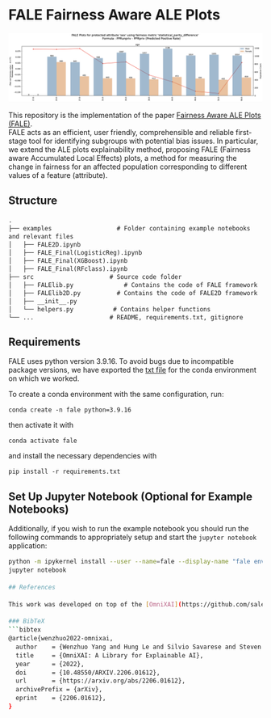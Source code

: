 # FALE Fairness Aware ALE Plots

![FALE Overview](examples/age.png)

This repository is the implementation of the paper [Fairness Aware ALE Plots (FALE)](https://arxiv.org/abs/2404.18685). <br>
FALE acts as an efficient, user friendly, comprehensible and reliable first-stage tool for identifying subgroups with potential bias issues. In particular, we extend the ALE plots explainability method, proposing FALE (Fairness aware Accumulated Local Effects) plots, a method for measuring the change in fairness for an affected population corresponding to different values of a feature (attribute).

## Structure
    .
    ├── examples                  # Folder containing example notebooks and relevant files 
    │   ├── FALE2D.ipynb
    │   ├── FALE_Final(LogisticReg).ipynb
    │   ├── FALE_Final(XGBoost).ipynb
    │   ├── FALE_Final(RFclass).ipynb
    ├── src                     # Source code folder
    │   ├── FALElib.py              # Contains the code of FALE framework
    │   ├── FALElib2D.py          # Contains the code of FALE2D framework
    │   ├── __init__.py               
    │   └── helpers.py           # Contains helper functions
    └── ...                     # README, requirements.txt, gitignore
    
## Requirements
FALE uses python version 3.9.16. To avoid bugs due to incompatible package versions, we have exported the [txt file](requirements.txt) for the conda environment on which we worked.

To create a conda environment with the same configuration, run:

```setup
conda create -n fale python=3.9.16
```

then activate it with

```setup
conda activate fale
```

and install the necessary dependencies with

```
pip install -r requirements.txt
```

 ## Set Up Jupyter Notebook (Optional for Example Notebooks)
   
Additionally, if you wish to run the example notebook you should run the following commands to appropriately setup and start the `jupyter notebook` application:

```bash
python -m ipykernel install --user --name=fale --display-name "fale env"
jupyter notebook

## References

This work was developed on top of the [OmniXAI](https://github.com/salesforce/OmniXAI) package:

### BibTeX
```bibtex
@article{wenzhuo2022-omnixai,
  author    = {Wenzhuo Yang and Hung Le and Silvio Savarese and Steven Hoi},
  title     = {OmniXAI: A Library for Explainable AI},
  year      = {2022},
  doi       = {10.48550/ARXIV.2206.01612},
  url       = {https://arxiv.org/abs/2206.01612},
  archivePrefix = {arXiv},
  eprint    = {2206.01612},
}
